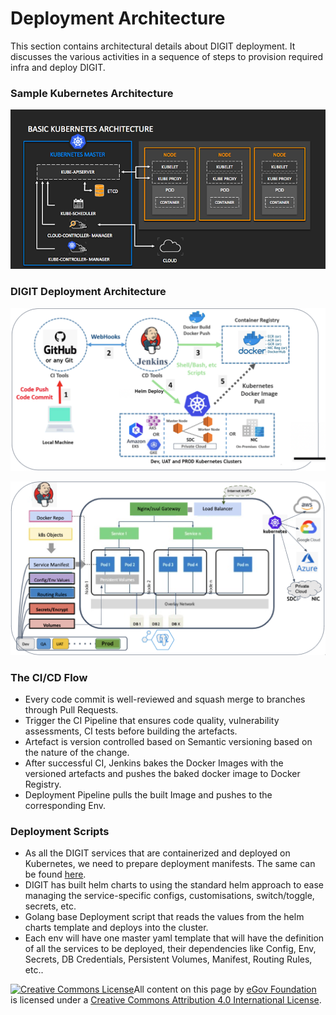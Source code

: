 # Deployment Architecture

This section contains architectural details about DIGIT deployment. It discusses the various activities in a sequence of steps to provision required infra and deploy DIGIT.

### Sample Kubernetes Architecture

![](<../../../.gitbook/assets/image (9) (1) (1).png>)

### DIGIT Deployment Architecture

![](<../../../.gitbook/assets/image (12) (1) (1).png>)

![](<../../../.gitbook/assets/image (10) (1) (1).png>)

### The CI/CD Flow

* Every code commit is well-reviewed and squash merge to branches through Pull Requests.
* Trigger the CI Pipeline that ensures code quality, vulnerability assessments, CI tests before building the artefacts.
* Artefact is version controlled based on Semantic versioning based on the nature of the change.
* After successful CI, Jenkins bakes the Docker Images with the versioned artefacts and pushes the baked docker image to Docker Registry.
* Deployment Pipeline pulls the built Image and pushes to the corresponding Env.

### Deployment Scripts

* As all the DIGIT services that are containerized and deployed on Kubernetes, we need to prepare deployment manifests. The same can be found [here](https://github.com/egovernments/Train-InfraOps).
* DIGIT has built helm charts to using the standard helm approach to ease managing the service-specific configs, customisations, switch/toggle, secrets, etc.
* Golang base Deployment script that reads the values from the helm charts template and deploys into the cluster.
* Each env will have one master yaml template that will have the definition of all the services to be deployed, their dependencies like Config, Env, Secrets, DB Credentials, Persistent Volumes, Manifest, Routing Rules, etc..

[![Creative Commons License](https://i.creativecommons.org/l/by/4.0/80x15.png)​](http://creativecommons.org/licenses/by/4.0/)All content on this page by [eGov Foundation](https://egov.org.in/) is licensed under a [Creative Commons Attribution 4.0 International License](http://creativecommons.org/licenses/by/4.0/).
